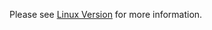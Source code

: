 Please see [Linux Version](https://github.com/adobe/brackets/wiki/Linux-Version) for more information.